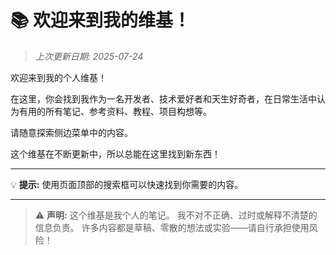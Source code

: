 # 📚 欢迎来到我的维基！

> *上次更新日期: 2025-07-24*

欢迎来到我的个人维基！

在这里，你会找到我作为一名开发者、技术爱好者和天生好奇者，在日常生活中认为有用的所有笔记、参考资料、教程、项目构想等。

请随意探索侧边菜单中的内容。

这个维基在不断更新中，所以总能在这里找到新东西！

---

💡 **提示:** 使用页面顶部的搜索框可以快速找到你需要的内容。

---

> ⚠️ **声明:** 这个维基是我个人的笔记。
> 我不对不正确、过时或解释不清楚的信息负责。
> 许多内容都是草稿、零散的想法或实验——请自行承担使用风险！
